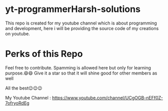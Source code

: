 # yt-programmerHarsh-solutions
This repo is created for my youtube channel which is about programming and development, here i will be providing the source code of my creations on youtube.

# Perks of this Repo
Feel free to contribute.
Spamming is allowed here but only for learning purpose.😄😄
Give it a star so that it will shine good for other members as well

All the best😉😉😉


My Youtube Channel : https://www.youtube.com/channel/UCgOGB-nEFf0Z-7ofryoRdEg

